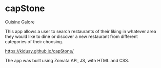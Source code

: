 # capStone

Cuisine Galore

This app allows a user to search restaurants of their liking in whatever area they would like to dine or discover a new restaurant from different categories of their choosing.

https://kidusy.github.io/capStone/




The app was built using Zomata API, JS, with HTML and CSS. 
